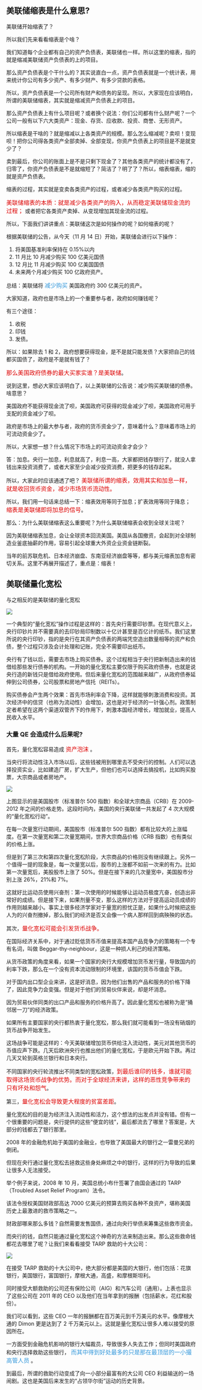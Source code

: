 ## 美联储缩表是什么意思?

美联储开始缩表了？

所以我们先来看看缩表是个啥？

我们知道每个企业都有自己的资产负债表，美联储也一样。所以这里的缩表，指的就是缩减美联储资产负债表的上的项目。

那么资产负债表是个干什么的？其实说直白一点，资产负债表就是一个统计表，用来统计你公司有多少资产、有多少财产、有多少贷款的表格。

所以，资产负债表是一个公司所有财产和债务的呈现。所以，大家现在应该明白，所谓的美联储缩表，其实就是缩减资产负债表上的项目。

那么资产负债表上有什么项目呢？或者换个说法：你们公司都有什么财产呢？一个公司一般有以下六大类资产：现金、存货、应收款、投资、商誉、无形资产。

所以缩表是干啥的？就是缩减以上各类资产的规模。那么怎么缩减呢？卖呗！变现呗！把你公司得各类资产全部卖掉、全部变现，你资产负债表上的项目是不是就变少了？

卖到最后，你公司的账面上是不是只剩下现金了？其他各类资产的统计都没有了，归零了，你资产负债表是不是就缩短了？简洁了？明了了？所以，缩表缩表，缩的就是资产负债表。

缩表的过程，其实就是变卖各类资产的过程，或者减少各类资产购买的过程。

<font color=#dd0000 size=4>`美联储缩表的本质：就是减少各类资产的购入，从而稳定美联储现金流的过程；`</font> 或者把它各类资产卖掉、从变现增加其现金流的过程。

所以，下面我们讲讲重点：美联储这次是如何操作的呢？如何缩表的呢？

根据美联储的公告，从今天（11 月 14 日）开始，美联储会进行以下操作：

1. 将美国基准利率保持在 0.15%以内
2. 11 月比 10 月减少购买 100 亿美元国债
3. 12 月比 11 月减少购买 100 亿美国国债
4. 未来两个月减少购买 100 亿政府资产。

总结：美联储将 <font color=#3498db size=4>`减少购买`</font> 美国政府约 300 亿美元的资产。

大家知道，政府也是市场上的一个重要参与者，政府如何赚钱呢？

有三个途径：

1. 收税
2. 印钱
3. 发债。

所以：如果除去 1 和 2，政府想要获得现金，是不是就只能发债？大家把自己的钱都买国债了，政府是不是就有钱了？

<font color=#dd0000 size=4>`那么美国政府债券的最大买家实谁？是美联储`</font>。

说到这里，想必大家应该明白了，以上美联储的公告说：减少购买美联储的债券。啥意思？

美国政府不能获得现金流了呗，美国政府可获得的现金减少了呗，美国政府可用于支配的资金减少了呗。

政府是市场上的最大参与者，政府的货币资金少了，意味着什么？意味着市场上的可流动资金少了。

所以，大家想一想？什么情况下市场上的可流动资金才会少？

答：加息。央行一加息，利息就高了，利息一高，大家都把钱存银行了，就没人拿钱出来投资消费了，或者大家至少会减少投资消费，把更多的钱存起来。

所以，大家此时应该通透了吧？ <font color=#dd0000 size=4>`美联储所谓的缩表，效用其实和加息一样，就是收回货币资金，减少市场货币流动性。`</font>

所以，我们用一句话来总结一下：缩表效用等同于加息；扩表效用等同于降息；<font color=#dd0000 size=4>`缩表是美联储即将加息的信号`</font>。

那么：为什么美联储缩表这么重要呢？为什么美联储缩表会收到全球关注呢？

因为美联储缩表加息，会让全球资本回流美国。美国从各国撤资，会起到对全球制造业釜底抽薪的作用，容易引起全球重大外资企业资金链断裂。

当年的前苏联危机、日本经济崩盘、东南亚经济崩盘等等，都与美元缩表加息有密切关系。这里不再展开描述了，重点是：缩表！

## 美联储量化宽松

与之相反的是美联储的量化宽松

![](https://gcy-1306312261.cos.ap-chengdu.myqcloud.com/blog/20220807094751.png)

一个典型的“量化宽松”操作过程是这样的：首先央行需要印钞票。在现代意义上，央行印钞片并不需要真的去印钞局印制数以十亿计甚至是百亿计的纸币。我们这里所说的央行印钞，指的是央行在其资产负债表的两端凭空造出数量相等的资产和负债，整个过程只涉及会计处理和记账，完全不需要印出纸币。

央行有了钱以后，需要去市场上购买债券。这个过程相当于央行把新制造出来的钱借给那些发行债券的机构。一开始的量化宽松主要仅限于购买政府债券，也就是说央行造的新钱只是借给政府使用。但后来量化宽松的范围越来越广，从政府债券延伸到公司债券，公司股票和房地产信托（REITs）。

购买债券会产生两个效果：首先市场利率会下降，这样就能够刺激消费和投资。其次经济中的信贷（也称为流动性）会增加，这也是对于经济的一针强心剂。政策制定者希望在这两个渠道双管齐下的作用下，刺激本国经济增长，增加就业，提高人民收入水平。

### 大量 QE 会造成什么后果呢?

首先，量化宽松容易造成 <font color=#dd0000 size=4>`资产泡沫`</font> 。

当央行将流动性注入市场以后，这些钱被用到哪里去不受央行的控制。人们可以选择投资实业，比如建造厂房，扩大生产，但他们也可以选择去搞投机，比如购买股票，大宗商品或者房地产。

![](https://gcy-1306312261.cos.ap-chengdu.myqcloud.com/blog/20220807095002.png)

上图显示的是美国股市（标准普尔 500 指数）和全球大宗商品（CRB）在 2009-2012 年之间的价格走势。这段时间内，美国的央行美联储一共发起了 4 次大规模的“量化宽松行动”。

在每一次量宽行动期间，美国股市（标准普尔 500 指数）都有比较大的上涨幅度。在第一次量宽和第二次量宽期间，世界大宗商品价格（CRB 指数）也有类似的价格上涨。

但是到了第三次和第四次量化宽松阶段，大宗商品的价格则没有继续跟上。另外一个值得一提的现象是，每一次量宽以后，股市的上涨都不如前一次来的有力。比如第一次量宽后，美股股市上涨了 50%。但是在接下来的几次量宽中，美国股市分别上涨 26%，21%和 7%。

这就好比运动员使用兴奋剂：第一次使用的时候能够让运动员极度亢奋，创造出非常好的成绩。但是接下来，如果剂量不变，那么这样的方法对于提高运动员成绩的作用则越来越小。事实上很多经济学家对于量宽的担忧正是，如果什么时候把这些人为的兴奋剂撤掉，那么我们的经济是否又会像一个病人那样回到病殃殃的状态。

其次，<font color=#dd0000 size=4>`量化宽松可能会引发货币战争。`</font>

在国际经济关系中，对于通过贬低货币币值来提高本国产品竞争力的策略有一个专有名词，叫做 Beggar-thy-neighbour，这是一种损人利己的经济策略。

从货币政策的角度来看，如果一个国家的央行大规模增加货币发行量，导致国内的利率下跌，那么在一个没有资本流动限制的环境里，该国的货币币值会下跌。

对于国内出口型企业来讲，这是好消息，因为他们出售的产品和服务的价格下降了，因此竞争力会变强。但是对于他们的贸易伙伴来说，却是坏消息。

因为贸易伙伴同类的出口产品和服务的价格升高了。因此量化宽松也被称为是“捅邻居一刀”的经济政策。

如果所有主要国家的央行都热衷于量化宽松，那么我们就可能看到一场没有硝烟的货币战争开始发生。

这场战争可能是这样的：今天美联储增加货币供给注入流动性，美元对其他货币的币值应声下跌。几天后欧洲央行也推出他们的量化宽松，于是欧元开始下跌。再过几天又轮到英格兰银行和日本央行。

不同国家的央行轮流推出不同类型的宽松政策，<font color=#dd0000 size=4>`到最后谁印的钱多，谁就可能取得这场货币战争的优势。而对于全球经济来讲，这样的恶性竞争带来的只有坏处和怨气`</font>。

第三，<font color=#dd0000 size=4>`量化宽松会导致更大程度的贫富差距`</font>。

量化宽松的目的是为经济注入流动性和活力，这个想法的出发点并没有错。但有一个很重要的问题是，央行提供的这些“便宜的钱”，最后都流去了哪里？答案是，大部分的钱都去了银行那里。

2008 年的金融危机始于美国的金融业，也导致了美国最大的银行之一雷曼兄弟的倒闭。

但现在央行通过量化宽松去拯救这些身处麻烦之中的银行，这样的行为导致的后果让很多人无法接受。

举个例子来说，2008 年 10 月，美国总统小布什签署了由国会通过的 TARP（Troubled Asset Relief Program）法令。

该法令授权美国财政部高达 7000 亿美元的预算去购买各种不良资产，堪称美国历史上最激进的救市策略之一。

财政部哪来那么多钱？自然需要发售国债，通过向央行举债来筹集这些救市资金。

而央行的钱，自然只能通过量化宽松这个神奇的方法来制造出来。那么这些救命钱都花去哪里了呢？让我们来看看接受 TARP 救助的十大公司：

![](https://gcy-1306312261.cos.ap-chengdu.myqcloud.com/blog/20220807095528.png)

在接受 TARP 救助的十大公司中，绝大部分都是美国的大银行，他们包括：花旗银行，美国银行，富国银行，摩根大通，高盛，和摩根斯坦利。

同时接受大额救助的公司还有保险公司（AIG）和汽车公司（通用）。上表也显示了这些公司在 2011 年的 CEO 以及他们在当年拿到的报酬（包括薪水，花红和股份）。

我们可以看到，这些 CEO 一年的报酬都在百万美元到千万美元的水平。像摩根大通的 Dimon 更是达到了 2 千万美元以上。这就是量化宽松让很多人难以接受的原因所在。

一方面受到金融危机影响的银行大幅裁员，导致很多人失去工作；但同时美国政府和央行选择救助这些银行， <font color=#3498db size=4>`而其中得到好处最多的只是那在最顶层的一小撮高管人员`</font> 。

到最后，所谓的救助行动变成了向一小部分最富有的大公司 CEO 利益输送的一场闹剧。这也是美国后来发生的“占领华尔街”运动的历史背景。

